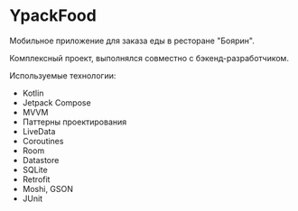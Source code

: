 # YpackFood
Мобильное приложение для заказа еды в ресторане "Боярин".

Комплексный проект, выполнялся совместно с бэкенд-разработчиком.

Используемые технологии:
  - Kotlin
  - Jetpack Compose
  - MVVM
  - Паттерны проектирования
  - LiveData
  - Coroutines
  - Room
  - Datastore
  - SQLite
  - Retrofit
  - Moshi, GSON
  - JUnit
